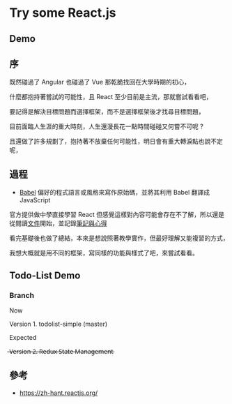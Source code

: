 # Try some React.js

## Demo

## 序

既然碰過了 Angular 也碰過了 Vue 那乾脆找回在大學時期的初心，

什麼都抱持著嘗試的可能性，且 React 至少目前是主流，那就嘗試看看吧，

要記得是解決目標問題而選擇框架，而不是選擇框架後才找尋目標問題，

目前面臨人生涯的重大時刻，人生還漫長花一點時間碰碰又何嘗不可呢 ?

且還做了許多規劃了，抱持著不放棄任何可能性，明日會有重大轉淚點也說不定呢，

## 過程

* [Babel](https://zh.wikipedia.org/wiki/Babel_(%E7%B7%A8%E8%AD%AF%E5%99%A8)) 偏好的程式語言或風格來寫作原始碼，並將其利用 Babel 翻譯成 JavaScript

官方提供做中學直接學習 React 但感覺這樣對內容可能會存在不了解，所以還是從閱讀[文件](https://zh-hant.reactjs.org/docs/getting-started.html)開始，並記錄[筆記與心得](https://github.com/johch3n611u/Side-Project-Hellow-React.js/tree/master/StudyProject/React%20Basis)

看完基礎後也做了總結，本來是想說照著教學實作，但最好理解又能複習的方式，

我想大概就是用不同的框架，寫同樣的功能與樣式了吧，來嘗試看看。

## Todo-List Demo

### Branch

Now

Version 1. todolist-simple (master)

Expected

 ̶V̶e̶r̶s̶i̶o̶n̶ ̶2̶.̶ ̶R̶e̶d̶u̶x̶ ̶S̶t̶a̶t̶e̶ ̶M̶a̶n̶a̶g̶e̶m̶e̶n̶t̶

## 參考

* <https://zh-hant.reactjs.org/>
